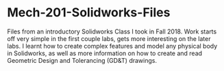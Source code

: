 # Mech-201-Solidworks-Files

Files from an introductory Solidworks Class I took in Fall 2018. Work starts off very simple in the first couple labs, gets more interesting on the later labs. I learnt how to create complex features and model any physical body in Solidworks, as well as more information on how to create and read Geometric Design and Tolerancing (GD&T) drawings.
